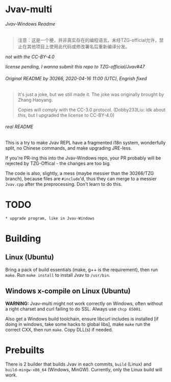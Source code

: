 # Jvav-multi

###### Jvav-Windows Readme
> 注意：这是一个梗，并非真实存在的编程语言。未经TZG-official允许，禁止在其他项目上使用此代码或修改署名后重新编译分发。

*not with the CC-BY-4.0*

*license pending, I wanna submit this repo to TZG-official/Jvav#47*

###### Original README by 30266, 2020-04-16 11:00 (UTC), Engrish fixed
>It's just a joke, but we still made it. The joke was originally brought by Zhang Haoyang.
>
>Copies will comply with the CC-3.0 protocol. (Dobby233Liu: idk about this, but I upgraded the license to CC-BY-4.0)

###### real README
This is a try to make Jvav REPL have a fragmented i18n system, wonderfully split, no Chinese commands, and make upgrading JRE-less.

If you're PR-ing this into the Jvav-Windows repo, your PR probably will be rejected by TZG-Offical - the changes are too big.

The code is also, slightly, a mess (maybe messier than the 30266/TZG branch), because files are `#include`'d, thus they can merge to a messier `Jvav.cpp` after the preprocessing. Don't learn to do this.

# TODO
	* upgrade program, like in Jvav-Windows

# Building
## Linux (Ubuntu)
Bring a pack of build essentials (make, g++ is the requirement), then run `make`. Run `make install` to install Jvav to `/usr/bin`.
## Windows x-compile on Linux (Ubuntu)
**WARNING:** Jvav-multi might not work correctly on Windows, often without a right charset and curl failing to do SSL. Always use `chcp 65001`.

Also get a Windows build toolchain, ensure libcurl includes is installed \[if doing in windows, take some hacks to global libs\], make `make` run the correct CXX, then run `make`. Copy DLL(s) if needed.

# Prebuilts
There is 2 builder that builds Jvav in each commits, `build` (Linux) and `build-mingw-x86_64` (Windows, MinGW). Currently, only the Linux build will work.